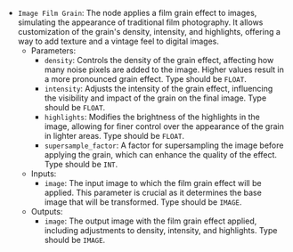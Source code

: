 - `Image Film Grain`: The node applies a film grain effect to images, simulating the appearance of traditional film photography. It allows customization of the grain's density, intensity, and highlights, offering a way to add texture and a vintage feel to digital images.
    - Parameters:
        - `density`: Controls the density of the grain effect, affecting how many noise pixels are added to the image. Higher values result in a more pronounced grain effect. Type should be `FLOAT`.
        - `intensity`: Adjusts the intensity of the grain effect, influencing the visibility and impact of the grain on the final image. Type should be `FLOAT`.
        - `highlights`: Modifies the brightness of the highlights in the image, allowing for finer control over the appearance of the grain in lighter areas. Type should be `FLOAT`.
        - `supersample_factor`: A factor for supersampling the image before applying the grain, which can enhance the quality of the effect. Type should be `INT`.
    - Inputs:
        - `image`: The input image to which the film grain effect will be applied. This parameter is crucial as it determines the base image that will be transformed. Type should be `IMAGE`.
    - Outputs:
        - `image`: The output image with the film grain effect applied, including adjustments to density, intensity, and highlights. Type should be `IMAGE`.
